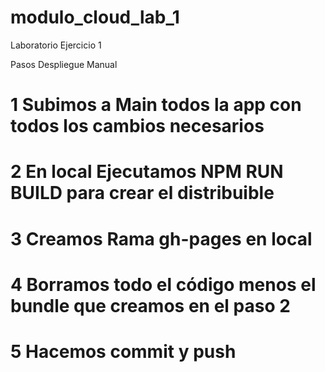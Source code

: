 # modulo_cloud_lab_1
Laboratorio Ejercicio 1

Pasos Despliegue Manual

# 1 Subimos a Main todos la app con todos los cambios necesarios

# 2 En local Ejecutamos NPM RUN BUILD para crear el distribuible

# 3 Creamos Rama gh-pages en local

# 4 Borramos todo el código menos el bundle que creamos en el paso 2

# 5 Hacemos commit y push
